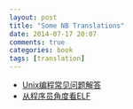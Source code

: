 ```yaml
---
layout: post
title: "Some NB Translations"
date: 2014-07-17 20:07
comments: true
categories: book
tags: [translation]
---
```


- [Unix编程常见问题解答](http://blog.csdn.net/eroswang/article/details/1787456)
- [从程序员角度看ELF](http://blog.csdn.net/eroswang/article/details/1790351)